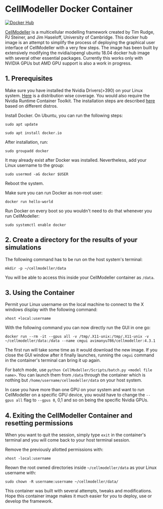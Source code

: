 # CellModeller Docker Container
[![Docker Hub](https://img.shields.io/docker/v/avimanyu786/cellmodeller/4.3.1?label=Docker%20Hub)](https://hub.docker.com/r/avimanyu786/cellmodeller)

[CellModeller](https://haselofflab.github.io/CellModeller) is a multicellular modelling framework created by Tim Rudge, PJ Steiner, and Jim Haseloff, University of Cambridge. This docker hub image is an attempt to simplify the process of deploying the graphical user interface of CellModeller with a very few steps. The image has been built by extensively modifying the nvidia/opengl ubuntu 18.04 docker hub image with several other essential packages. Currently this works only with NVIDIA GPUs but AMD GPU support is also a work in progress.

## 1. Prerequisites

Make sure you have installed the Nvidia Drivers(>390) on your Linux system. [Here](https://linuxhint.com/install-nvidia-drivers-linux/) is a distribution wise coverage. You would also require the Nvidia Runtime Container Toolkit. The installation steps are described [here](https://github.com/NVIDIA/nvidia-docker) based on different distros.

Install Docker. On Ubuntu, you can run the following steps:

`sudo apt update`

`sudo apt install docker.io`

After installation, run:

`sudo groupadd docker`

It may already exist after Docker was installed. Nevertheless, add your Linux username to the group:

`sudo usermod -aG docker $USER`

Reboot the system.

Make sure you can run Docker as non-root user:

`docker run hello-world`

Run Docker on every boot so you wouldn't need to do that whenever you run CellModeller:

`sudo systemctl enable docker`

## 2. Create a directory for the results of your simulations

The following command has to be run on the host system's terminal:

`mkdir -p ~/cellmodeller/data`

You will be able to access this inside your CellModeller container as `/data`.

## 3. Using the Container

Permit your Linux username on the local machine to connect to the X windows display with the following command:

`xhost +local:username`

With the following command you can now directly run the GUI in one go:

`docker run --rm -it --gpus all -v /tmp/.X11-unix:/tmp/.X11-unix -v ~/cellmodeller/data:/data --name cmgui avimanyu786/cellmodeller:4.3.1`

The first run will take some time as it would download the new image. If you close the GUI window after it finally launches, running the `cmgui` command in the container's terminal can bring it up again.

For batch mode, use `python CellModeller/Scripts/batch.py <model file name>`. You can launch them from `/data` through the container which is nothing but `/home/username/cellmodeller/data` on your host system.

In case you have more than one GPU on your system and want to run CellModeller on a specific GPU device, you would have to change the `--gpus all` flag to `--gpus 0`, 0,1 and so on being the specific Nvidia GPUs.

## 4. Exiting the CellModeller Container and resetting permissions

When you want to quit the session, simply type `exit` in the container's terminal and you will come back to your host terminal session.

Remove the previously allotted permissions with:

`xhost -local:username`

Reown the root owned directories inside `~/cellmodeller/data` as your Linux username with:

`sudo chown -R username:username ~/cellmodeller/data/`

This container was built with several attempts, tweaks and modifications. Hope this container image makes it much easier for you to deploy, use or develop the framework.
